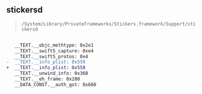 ## stickersd

> `/System/Library/PrivateFrameworks/Stickers.framework/Support/stickersd`

```diff

   __TEXT.__objc_methtype: 0x2e1
   __TEXT.__swift5_capture: 0xe4
   __TEXT.__swift5_protos: 0x4
-  __TEXT.__info_plist: 0x550
+  __TEXT.__info_plist: 0x558
   __TEXT.__unwind_info: 0x368
   __TEXT.__eh_frame: 0x280
   __DATA_CONST.__auth_got: 0x660

```
